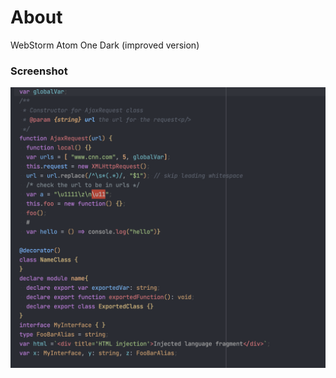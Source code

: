 # About

WebStorm Atom One Dark (improved version)

### Screenshot

![Theme screenshot](screenshot.png)
